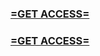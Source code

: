 <h3><strong><a href="https://www.google.com/url?q=https%3A%2F%2Fappbitly.com%2FUEvpV">=GET ACCESS=</a></strong></h3>

<h3><strong><a href="https://www.google.com/url?q=https%3A%2F%2Fappbitly.com%2FUEvpV">=GET ACCESS=</a></strong></h3>
